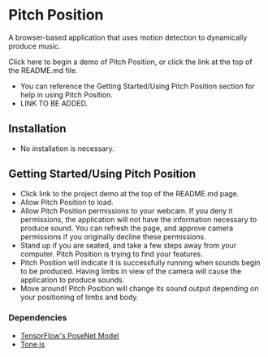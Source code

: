 # Pitch Position
 A browser-based application that uses motion detection to dynamically produce music.
 
 Click here to begin a demo of Pitch Position, or click the link at the top of the README.md file.
 - You can reference the Getting Started/Using Pitch Position section for help in using Pitch Position.
 - LINK TO BE ADDED.
 
 ## Installation
 - No installation is necessary.
 
 ## Getting Started/Using Pitch Position
 - Click link to the project demo at the top of the README.md page. 
 - Allow Pitch Position to load. 
 - Allow Pitch Position permissions to your webcam. If you deny it permissions, the application will not have the information necessary to produce sound. You can refresh the page, and approve camera permissions if you originally decline these permissions.
 - Stand up if you are seated, and take a few steps away from your computer. Pitch Position is trying to find your features.
 - Pitch Position will indicate it is successfully running when sounds begin to be produced. Having limbs in view of the camera will cause the application to produce sounds.
 - Move around! Pitch Position will change its sound output depending on your positioning of limbs and body.
 
 ### Dependencies
 * [TensorFlow's PoseNet Model](https://github.com/tensorflow/tfjs-models/tree/master/posenet "PoseNet")
 * [Tone.js](https://github.com/Tonejs/Tone.js "Tone.js")
